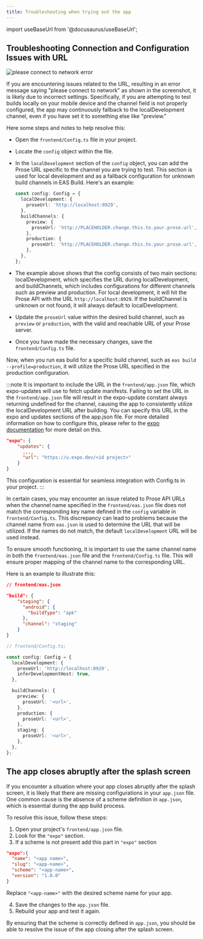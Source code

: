 ```yaml
---
title: Troubleshooting when trying out the app
---
```


<head>
 <link rel="preload" as="image" href={useBaseUrl('/img/screenshot/Please_connect_network_error.png')}/>
</head>

import useBaseUrl from '@docusaurus/useBaseUrl';

## Troubleshooting Connection and Configuration Issues with URL

<div style={{textAlign: 'center'}}>
  <img loading="eager" alt="please connect to network error" className="carousel-image" src={useBaseUrl('/img/screenshot/Please_connect_network_error.png')}/>
</div>

If you are encountering issues related to the URL, resulting in an error message saying "please connect to network" as shown in the screenshot, it is likely due to incorrect settings. Specifically, if you are attempting to test builds locally on your mobile device and the channel field is not properly configured, the app may continuously fallback to the localDevelopment channel, even if you have set it to something else like "preview."

Here some steps and notes to help resolve this:

- Open the `frontend/Config.ts` file in your project.
- Locate the `config` object within the file.
- In the `localDevelopment` section of the `config` object, you can add the Prose URL specific to the channel you are trying to test. This section is used for local development and as a fallback configuration for unknown build channels in EAS Build. Here's an example:

  ```ts
  const config: Config = {
    localDevelopment: {
      proseUrl: 'http://localhost:8929',
    },
    buildChannels: {
      preview: {
        proseUrl: 'http://PLACEHOLDER.change.this.to.your.prose.url',
      },
      production: {
        proseUrl: 'http://PLACEHOLDER.change.this.to.your.prose.url',
      },
    },
  };
  ```

- The example above shows that the config consists of two main sections: localDevelopment, which specifies the URL during localDevelopment, and buildChannels, which includes configurations for different channels such as preview and production. For local development, it will hit the Prose API with the URL `http://localhost:8929`. If the buildChannel is unknown or not found, it will always default to localDevelopment.
- Update the `proseUrl` value within the desired build channel, such as `preview` or `production`, with the valid and reachable URL of your Prose server.
- Once you have made the necessary changes, save the `frontend/Config.ts` file.

Now, when you run eas build for a specific build channel, such as `eas build --profile=production`, it will utilize the Prose URL specified in the production configuration.

:::note
It is important to include the URL in the `frontend/app.json` file, which expo-updates will use to fetch update manifests. Failing to set the URL in the `frontend/app.json` file will result in the expo-update constant always returning undefined for the channel, causing the app to consistently utilize the localDevelopment URL after building. You can specify this URL in the expo and updates sections of the app.json file. For more detailed information on how to configure this, please refer to the [expo documentation](https://docs.expo.dev/versions/latest/config/app/#url) for more detail on this.

```json
"expo": {
    "updates": {
      ...,
      "url": "https://u.expo.dev/<id project>"
    }
}
```

This configuration is essential for seamless integration with Config.ts in your project.
:::

In certain cases, you may encounter an issue related to Prose API URLs when the channel name specified in the `frontend/eas.json` file does not match the corresponding key name defined in the `config` variable in `frontend/Config.ts`. This discrepancy can lead to problems because the channel name from `eas.json` is used to determine the URL that will be utilized. If the names do not match, the default `localDevelopment` URL will be used instead.

To ensure smooth functioning, it is important to use the same channel name in both the `frontend/eas.json` file and the `frontend/Config.ts` file. This will ensure proper mapping of the channel name to the corresponding URL.

Here is an example to illustrate this:

```json
// frontend/eas.json

"build": {
    "staging": {
      "android": {
        "buildType": "apk"
      },
      "channel": "staging"
    }
}
```

```ts
// frontend/Config.ts;

const config: Config = {
  localDevelopment: {
    proseUrl: 'http://localhost:8929',
    inferDevelopmentHost: true,
  },

  buildChannels: {
    preview: {
      proseUrl: '<url>',
    },
    production: {
      proseUrl: '<url>',
    },
    staging: {
      proseUrl: '<url>',
    },
  },
};
```

## The app closes abruptly after the splash screen

If you encounter a situation where your app closes abruptly after the splash screen, it is likely that there are missing configurations in your `app.json` file. One common cause is the absence of a scheme definition in `app.json`, which is essential during the app build process.

To resolve this issue, follow these steps:

1. Open your project's `frontend/app.json` file.
2. Look for the `"expo"` section.
3. If a scheme is not present add this part in `"expo"` section

```json
"expo":{
  "name": "<app name>",
  "slug": "<app-name>",
  "scheme": "<app-name>",
  "version": "1.0.0"
}
```

Replace `"<app-name>"` with the desired scheme name for your app.

4. Save the changes to the `app.json` file.
5. Rebuild your app and test it again.

By ensuring that the scheme is correctly defined in `app.json`, you should be able to resolve the issue of the app closing after the splash screen.
